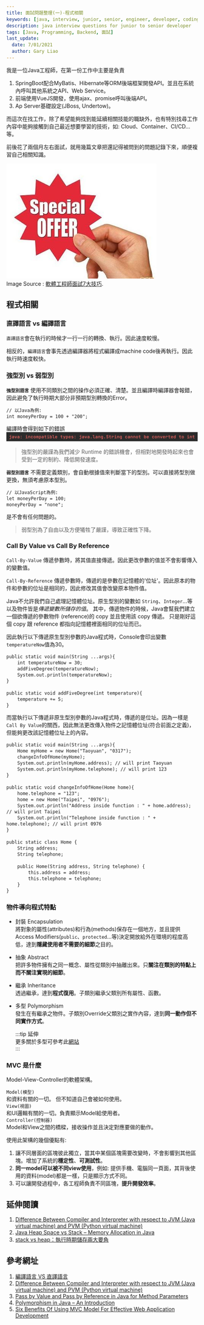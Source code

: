 ```yaml
---
title: 面試問題整理(一)-程式相關
keywords: [java, interview, junior, senior, engineer, developer, coding]
description: java interview questions for junior to senior developer
tags: [Java, Programming, Backend, 面試]
last_update:
  date: 7/01/2021
  author: Gary Liao
---
```


我是一位Java工程師，在第一份工作中主要是負責  
1.  SpringBoot配合MyBatis、Hibernate等ORM後端框架開發API。並且在系統內呼叫其他系統之API、Web Service。  
2. 前端使用VueJS開發，使用ajax、promise呼叫後端API。  
3. Ap Server基礎設定(JBoss, Undertow)。

而這次在找工作，除了希望能夠找到能延續相關技能的職缺外，也有特別找尋工作內容中能夠接觸到自己最近想要學習的技術，如: Cloud、Container、CI/CD...等。

前後花了兩個月左右面試，就用幾篇文章把還記得被問到的問題記錄下來，順便複習自己相關知識。

![httpCacheImage](./images/面試封面圖.jpg)  
Image Source : [軟體工程師面試7大技巧](https://iter01.com/2624.html).

<!--truncate-->


## 程式相關

### 直譯語言 vs 編譯語言 
`直譯語言`會在執行的時候才一行一行的轉換、執行。因此速度較慢。

相反的，`編譯語言`會事先透過編譯器將程式編譯成machine code後再執行。因此執行時速度較快。



### 強型別 vs 弱型別
**`強型別語言`** 使用不同類別之間的操作必須正確、清楚。並且編譯時編譯器會報錯，因此避免了執行時期大部分非預期型別轉換的Error。 

```
// 以Java為例:  
int moneyPerDay = 100 + "200";
```  
編譯時會得到如下的錯誤  
![Java Type Compile Error](./images/javaTypeError.jpg)    
> 強型別的嚴謹為我們減少 Runtime 的錯誤機會，但相對地開發時起來也會受到一定的制約、降低開發速度。

**`弱型別語言`** 不需要定義類別，會自動根據值來判斷當下的型別。可以直接將型別做更換，無須考慮原本型別。

~~~
// 以JavaScript為例:  
let moneyPerDay = 100;
moneyPerDay = "none";
~~~

是不會有任何問題的。

> 弱型別為了自由以及方便犧牲了嚴謹，導致正確性下降。

### Call By Value vs Call By Reference

`Call-By-Value` 傳遞參數時，將其值直接傳遞。因此更改參數的值並不會影響傳入的變數值。  

`Call-By-Reference` 傳遞參數時，傳遞的是參數在記憶體的'位址'。因此原本的物件和參數的位址是相同的，因此修改其值會改變原本物件值。


Java不允許我們自己處理記憶體位址。原生型別的變數如 `String`、`Integer`...等以及物件皆是*傳遞變數所儲存的值*。
其中，傳遞物件的時候，Java會幫我們建立一個欲傳遞的參數物件 (reference)的 copy 並且使用該 copy 傳遞。 只是剛好這個 copy 跟 reference 都指向記憶體裡面相同的位址而已。

因此執行以下傳遞原生型別參數的Java程式時，Console會印出變數`temperatureNow`值為30。

~~~
public static void main(String ...args){
	int temperatureNow = 30;
	addFiveDegree(temperatureNow);
	System.out.println(temperatureNow);
}

public static void addFiveDegree(int temperature){
	temperature += 5; 
}
~~~  

而當執行以下傳遞非原生型別參數的Java程式時，傳遞的是位址。因為一樣是`Call By Value`的關西，因此無法更改傳入物件之記憶體位址(符合前面之定義)，但能夠更改該記憶體位址上的內容。

~~~  
public static void main(String ...args){
	Home myHome = new Home("Taoyuan", "0317");
	changeInfoOfHome(myHome);
	System.out.println(myHome.address); // will print Taoyuan
	System.out.println(myHome.telephone); // will print 123
}

public static void changeInfoOfHome(Home home){
	home.telephone = "123";
	home = new Home("Taipei", "0976");
	System.out.println("Address inside function : " + home.address); // will print Taipei
	System.out.println("Telephone inside function : " + home.telephone); // will print 0976
}

public static class Home {
	String address;
	String telephone;

	public Home(String address, String telephone) {
		this.address = address;
		this.telephone = telephone;
	}
}
~~~

### 物件導向程式特點
* 封裝 Encapsulation  
	將對象的屬性(attributes)和行為(methods)保存在一個地方，並且提供Access Modifiers(`public`、`protected`...等)決定開放給外在環境的程度高低，達到**隱藏使用者不需要的細節**之目的。
* 抽象 Abstract  
	把許多物件擁有之同一概念、屬性從類別中抽離出來。只**關注在類別的特點上而不關注實現的細節**。
* 繼承 Inheritance  
	透過繼承，達到**程式復用**。子類別繼承父類別所有屬性、函數。
* 多型 Polymorphism  
	發生在有繼承之物件。子類別Override父類別之實作內容，達到**同一動作但不同實作方式**。
	
	:::tip 延伸  
	更多關於多型可參考此[網站](https://www.mygreatlearning.com/blog/polymorphism-in-java/)  
	:::


### MVC 是什麼  

Model-View-Controller的軟體架構。

`Model(模型)`  
和資料有關的一切。 但不知道自己會被如何使用。  
`View(視圖)`  
 和UI邏輯有關的一切。負責顯示Model給使用者。  
`Controller(控制器)`  
Model和View之間的橋樑，接收操作並且決定對應要做的動作。

使用此架構的幾個優點有:  
1. 讓不同層面的區塊彼此獨立，當其中某個區塊需要改變時，不會影響到其他區塊。增加了系統的**穩定性**、**可測試性**。  
2. **同一model可以被不同view使用**，例如: 提供手機、電腦同一頁面，其背後使用的資料(model)都是一樣，只是顯示方式不同。  
3. 可以讓開發過程中，各工程師負責不同區塊，**提升開發效率**。

## 延伸閱讀

1. [Difference Between Compiler and Interpreter with respect to JVM (Java virtual machine) and PVM (Python virtual machine)](https://rahul-saini.medium.com/difference-between-compiler-and-interpreter-with-respect-to-jvm-java-virtual-machine-and-pvm-22fc77ae0eb7)  
2. [Java Heap Space vs Stack – Memory Allocation in Java](https://www.journaldev.com/4098/java-heap-space-vs-stack-memory)
3. [stack vs heap：執行時期儲存兩大要角](https://antrash.pixnet.net/blog/post/70456505)

## 參考網址

1. [編譯語言 VS 直譯語言](https://totoroliu.medium.com/編譯語言-vs-直譯語言-5f34e6bae051)
2. [Difference Between Compiler and Interpreter with respect to JVM (Java virtual machine) and PVM (Python virtual machine)](https://rahul-saini.medium.com/difference-between-compiler-and-interpreter-with-respect-to-jvm-java-virtual-machine-and-pvm-22fc77ae0eb7)
3. [Pass by Value and Pass by Reference in Java for Method Parameters](https://cs-fundamentals.com/java-programming/java-call-by-value-call-by-reference.php)
4. [Polymorphism in Java – An Introduction](https://www.mygreatlearning.com/blog/polymorphism-in-java/)
5. [Six Benefits Of Using MVC Model For Effective Web Application Development](https://www.brainvire.com/six-benefits-of-using-mvc-model-for-effective-web-application-development/)


